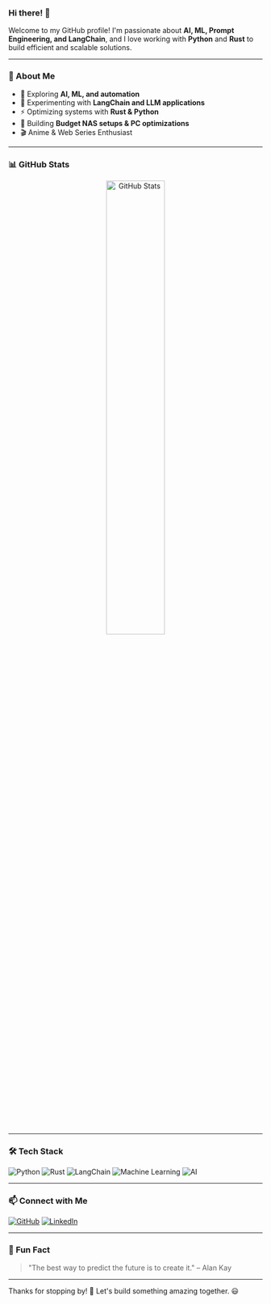 ### Hi there! 👋

Welcome to my GitHub profile! I'm passionate about **AI, ML, Prompt Engineering, and LangChain**, and I love working with **Python** and **Rust** to build efficient and scalable solutions.  

---  

### 🚀 About Me
- 🔬 Exploring **AI, ML, and automation**
- 🤖 Experimenting with **LangChain and LLM applications**
- ⚡ Optimizing systems with **Rust & Python**
- 🔧 Building **Budget NAS setups & PC optimizations**
- 🎬 Anime & Web Series Enthusiast  

---  

### 📊 GitHub Stats

<p align="center">
  <img src="https://github-readme-stats.vercel.app/api?username=rishacha&show_icons=true&theme=radical" alt="GitHub Stats" width="48%"/>
<!--   <img src="https://github-readme-streak-stats.herokuapp.com/?user=rishacha&theme=radical" alt="GitHub Streak" width="48%"/> -->
</p>

---  

### 🛠️ Tech Stack

![Python](https://img.shields.io/badge/Python-3776AB?style=for-the-badge&logo=python&logoColor=white)
![Rust](https://img.shields.io/badge/Rust-000000?style=for-the-badge&logo=rust&logoColor=white)
![LangChain](https://img.shields.io/badge/LangChain-3498DB?style=for-the-badge)
![Machine Learning](https://img.shields.io/badge/Machine%20Learning-FF6F00?style=for-the-badge)
![AI](https://img.shields.io/badge/AI-FF4500?style=for-the-badge)

---  

### 📫 Connect with Me

[![GitHub](https://img.shields.io/badge/GitHub-000000?style=for-the-badge&logo=github&logoColor=white)](https://github.com/rishacha)
[![LinkedIn](https://img.shields.io/badge/LinkedIn-0077B5?style=for-the-badge&logo=linkedin&logoColor=white)](https://linkedin.com/in/rishabh-chakrabarti-776426112)
<!--[![Twitter](https://img.shields.io/badge/Twitter-1DA1F2?style=for-the-badge&logo=twitter&logoColor=white)](https://twitter.com/YOUR_TWITTER_USERNAME)-->

---  

### 🎯 Fun Fact
> "The best way to predict the future is to create it." – Alan Kay  

---  

Thanks for stopping by! 🚀 Let's build something amazing together. 😃

